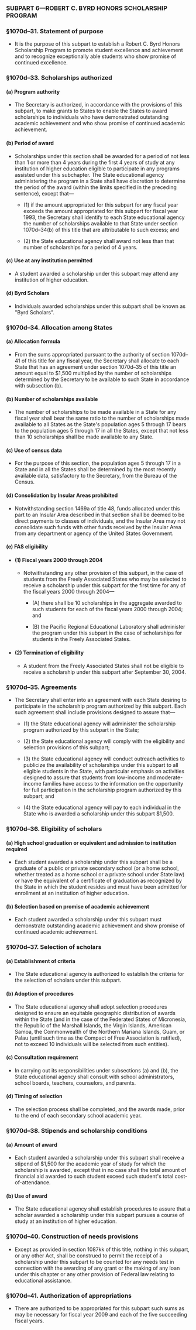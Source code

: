 ### SUBPART 6—ROBERT C. BYRD HONORS SCHOLARSHIP PROGRAM

### §1070d–31. Statement of purpose
* It is the purpose of this subpart to establish a Robert C. Byrd Honors Scholarship Program to promote student excellence and achievement and to recognize exceptionally able students who show promise of continued excellence.

### §1070d–33. Scholarships authorized
#### (a) Program authority
* The Secretary is authorized, in accordance with the provisions of this subpart, to make grants to States to enable the States to award scholarships to individuals who have demonstrated outstanding academic achievement and who show promise of continued academic achievement.

#### (b) Period of award
* Scholarships under this section shall be awarded for a period of not less than 1 or more than 4 years during the first 4 years of study at any institution of higher education eligible to participate in any programs assisted under this subchapter. The State educational agency administering the program in a State shall have discretion to determine the period of the award (within the limits specified in the preceding sentence), except that—

  * (1) if the amount appropriated for this subpart for any fiscal year exceeds the amount appropriated for this subpart for fiscal year 1993, the Secretary shall identify to each State educational agency the number of scholarships available to that State under section 1070d–34(b) of this title that are attributable to such excess; and

  * (2) the State educational agency shall award not less than that number of scholarships for a period of 4 years.

#### (c) Use at any institution permitted
* A student awarded a scholarship under this subpart may attend any institution of higher education.

#### (d) Byrd Scholars
* Individuals awarded scholarships under this subpart shall be known as "Byrd Scholars".

### §1070d–34. Allocation among States
#### (a) Allocation formula
* From the sums appropriated pursuant to the authority of section 1070d–41 of this title for any fiscal year, the Secretary shall allocate to each State that has an agreement under section 1070d–35 of this title an amount equal to $1,500 multiplied by the number of scholarships determined by the Secretary to be available to such State in accordance with subsection (b).

#### (b) Number of scholarships available
* The number of scholarships to be made available in a State for any fiscal year shall bear the same ratio to the number of scholarships made available to all States as the State's population ages 5 through 17 bears to the population ages 5 through 17 in all the States, except that not less than 10 scholarships shall be made available to any State.

#### (c) Use of census data
* For the purpose of this section, the population ages 5 through 17 in a State and in all the States shall be determined by the most recently available data, satisfactory to the Secretary, from the Bureau of the Census.

#### (d) Consolidation by Insular Areas prohibited
* Notwithstanding section 1469a of title 48, funds allocated under this part to an Insular Area described in that section shall be deemed to be direct payments to classes of individuals, and the Insular Area may not consolidate such funds with other funds received by the Insular Area from any department or agency of the United States Government.

#### (e) FAS eligibility
* #### (1) Fiscal years 2000 through 2004
  * Notwithstanding any other provision of this subpart, in the case of students from the Freely Associated States who may be selected to receive a scholarship under this subpart for the first time for any of the fiscal years 2000 through 2004—

    * (A) there shall be 10 scholarships in the aggregate awarded to such students for each of the fiscal years 2000 through 2004; and

    * (B) the Pacific Regional Educational Laboratory shall administer the program under this subpart in the case of scholarships for students in the Freely Associated States.

* #### (2) Termination of eligibility
  * A student from the Freely Associated States shall not be eligible to receive a scholarship under this subpart after September 30, 2004.

### §1070d–35. Agreements
* The Secretary shall enter into an agreement with each State desiring to participate in the scholarship program authorized by this subpart. Each such agreement shall include provisions designed to assure that—

  * (1) the State educational agency will administer the scholarship program authorized by this subpart in the State;

  * (2) the State educational agency will comply with the eligibility and selection provisions of this subpart;

  * (3) the State educational agency will conduct outreach activities to publicize the availability of scholarships under this subpart to all eligible students in the State, with particular emphasis on activities designed to assure that students from low-income and moderate-income families have access to the information on the opportunity for full participation in the scholarship program authorized by this subpart; and

  * (4) the State educational agency will pay to each individual in the State who is awarded a scholarship under this subpart $1,500.

### §1070d–36. Eligibility of scholars
#### (a) High school graduation or equivalent and admission to institution required
* Each student awarded a scholarship under this subpart shall be a graduate of a public or private secondary school (or a home school, whether treated as a home school or a private school under State law) or have the equivalent of a certificate of graduation as recognized by the State in which the student resides and must have been admitted for enrollment at an institution of higher education.

#### (b) Selection based on promise of academic achievement
* Each student awarded a scholarship under this subpart must demonstrate outstanding academic achievement and show promise of continued academic achievement.

### §1070d–37. Selection of scholars
#### (a) Establishment of criteria
* The State educational agency is authorized to establish the criteria for the selection of scholars under this subpart.

#### (b) Adoption of procedures
* The State educational agency shall adopt selection procedures designed to ensure an equitable geographic distribution of awards within the State (and in the case of the Federated States of Micronesia, the Republic of the Marshall Islands, the Virgin Islands, American Samoa, the Commonwealth of the Northern Mariana Islands, Guam, or Palau (until such time as the Compact of Free Association is ratified), not to exceed 10 individuals will be selected from such entities).

#### (c) Consultation requirement
* In carrying out its responsibilities under subsections (a) and (b), the State educational agency shall consult with school administrators, school boards, teachers, counselors, and parents.

#### (d) Timing of selection
* The selection process shall be completed, and the awards made, prior to the end of each secondary school academic year.

### §1070d–38. Stipends and scholarship conditions
#### (a) Amount of award
* Each student awarded a scholarship under this subpart shall receive a stipend of $1,500 for the academic year of study for which the scholarship is awarded, except that in no case shall the total amount of financial aid awarded to such student exceed such student's total cost-of-attendance.

#### (b) Use of award
* The State educational agency shall establish procedures to assure that a scholar awarded a scholarship under this subpart pursues a course of study at an institution of higher education.

### §1070d–40. Construction of needs provisions
* Except as provided in section 1087kk of this title, nothing in this subpart, or any other Act, shall be construed to permit the receipt of a scholarship under this subpart to be counted for any needs test in connection with the awarding of any grant or the making of any loan under this chapter or any other provision of Federal law relating to educational assistance.

### §1070d–41. Authorization of appropriations
* There are authorized to be appropriated for this subpart such sums as may be necessary for fiscal year 2009 and each of the five succeeding fiscal years.